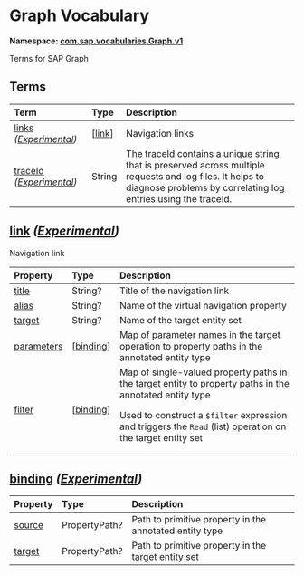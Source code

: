 # Graph Vocabulary
**Namespace: [com.sap.vocabularies.Graph.v1](Graph.xml)**

Terms for SAP Graph


## Terms

Term|Type|Description
:---|:---|:----------
[links](Graph.xml#L36) *([Experimental](Common.md#Experimental))*|\[[link](#link)\]|<a name="links"></a>Navigation links
[traceId](Graph.xml#L72) *([Experimental](Common.md#Experimental))*|String|<a name="traceId"></a>The traceId contains a unique string that is preserved across multiple requests and log files. It helps to diagnose problems by correlating log entries using the traceId.

## <a name="link"></a>[link](Graph.xml#L41) *([Experimental](Common.md#Experimental))*
Navigation link

Property|Type|Description
:-------|:---|:----------
[title](Graph.xml#L44)|String?|Title of the navigation link
[alias](Graph.xml#L47)|String?|Name of the virtual navigation property
[target](Graph.xml#L50)|String?|Name of the target entity set
[parameters](Graph.xml#L53)|\[[binding](#binding)\]|Map of parameter names in the target operation to property paths in the annotated entity type
[filter](Graph.xml#L56)|\[[binding](#binding)\]|Map of single-valued property paths in the target entity to property paths in the annotated entity type<p>Used to construct a `$filter` expression and triggers the `Read` (list) operation on the target entity set</p>

## <a name="binding"></a>[binding](Graph.xml#L62) *([Experimental](Common.md#Experimental))*


Property|Type|Description
:-------|:---|:----------
[source](Graph.xml#L64)|PropertyPath?|Path to primitive property in the annotated entity type
[target](Graph.xml#L67)|PropertyPath?|Path to primitive property in the target entity set
